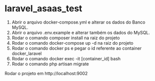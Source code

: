 # laravel_asaas_test

1. Abrir o arquivo docker-compose.yml e alterar os dados do Banco MySQL.
2. Abrir o arquivo .env.example e alterar também os dados do MySQL. 
3. Rodar o comando composer install na raiz do projeto
4. Rodar o comando docker-compose up -d na raiz do projeto
5. Rodar o comando docker ps e pegar o id referente ao container docker_laravel
6. Rodar o comando docker exec -it [container_id] bash
7. Rodar o comando php artisan migrate

Rodar o projeto em http://localhost:9002
